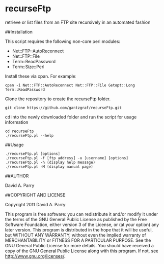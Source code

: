 # recurseFtp
retrieve or list files from an FTP site recursively in an automated fashion

##Installation

This script requires the following non-core perl modules:
 
 *  Net::FTP::AutoReconnect
 *  Net::FTP::File
 *  Term::ReadPassword
 *  Term::Size::Perl 

Install these via cpan. For example: 

    cpan -i Net::FTP::AutoReconnect Net::FTP::File Getopt::Long Term::ReadPassword 

Clone the repository to create the recurseFtp folder.

    git clone https://github.com/gantzgraf/recurseFtp.git

cd into the newly downloaded folder and run the script for usage information

    cd recurseFtp
    ./recurseFtp.pl --help

##Usage

    ./recurseFtp.pl [options]
    ./recurseFtp.pl -f [ftp address] -u [username] [options]
    ./recurseFtp.pl -h (display help message)
    ./recurseFtp.pl -M (display manual page)

##AUTHOR

David A. Parry

##COPYRIGHT AND LICENSE

Copyright 2011 David A. Parry

This program is free software: you can redistribute it and/or modify it under the terms of the GNU General Public License as published by the Free Software Foundation, either version 3 of the License, or (at your option) any later version. This program is distributed in the hope that it will be useful, but WITHOUT ANY WARRANTY; without even the implied warranty of MERCHANTABILITY or FITNESS FOR A PARTICULAR PURPOSE. See the GNU General Public License for more details. You should have received a copy of the GNU General Public License along with this program. If not, see <http://www.gnu.org/licenses/>.
